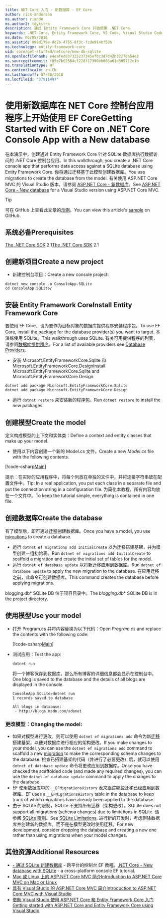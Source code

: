 ```yaml
---
title: NET Core 入门 - 新数据库 - EF Core
author: rick-anderson
ms.author: riande
ms.author2: tdykstra
description: 通过 Entity Framework Core 开始使用 .NET Core
keywords: .NET Core, Entity Framework Core, VS Code, Visual Studio Code, Mac, Linux
ms.date: 06/05/2018
ms.assetid: 099d179e-dd7b-4755-8f3c-fcde914bf50b
ms.technology: entity-framework-core
uid: core/get-started/netcore/new-db-sqlite
ms.openlocfilehash: e4eafed037325237345efbc3d7d42b32270a54e3
ms.sourcegitcommit: f05e7b62584cf228f17390bb086a61d505712e1b
ms.translationtype: HT
ms.contentlocale: zh-CN
ms.lasthandoff: 07/08/2018
ms.locfileid: "37911497"
---
```

# <a name="getting-started-with-ef-core-on-net-core-console-app-with-a-new-database"></a><span data-ttu-id="bb55e-104">使用新数据库在 NET Core 控制台应用程序上开始使用 EF Core</span><span class="sxs-lookup"><span data-stu-id="bb55e-104">Getting Started with EF Core on .NET Core Console App with a New database</span></span>

<span data-ttu-id="bb55e-105">在本演示中，创建通过 Entity Framework Core 针对 SQLite 数据库执行数据访问的 .NET Core 控制台应用。</span><span class="sxs-lookup"><span data-stu-id="bb55e-105">In this walkthrough, you create a .NET Core console app that performs data access against a SQLite database using Entity Framework Core.</span></span> <span data-ttu-id="bb55e-106">你将通过迁移基于此模型创建数据库。</span><span class="sxs-lookup"><span data-stu-id="bb55e-106">You use migrations to create the database from the model.</span></span> <span data-ttu-id="bb55e-107">有关使用 ASP.NET Core MVC 的 Visual Studio 版本，请参阅 [ASP.NET Core - 新数据库](xref:core/get-started/aspnetcore/new-db)。</span><span class="sxs-lookup"><span data-stu-id="bb55e-107">See [ASP.NET Core - New database](xref:core/get-started/aspnetcore/new-db) for a Visual Studio version using ASP.NET Core MVC.</span></span>

> [!TIP]  
> <span data-ttu-id="bb55e-108">可在 GitHub 上查看此文章的[示例](https://github.com/aspnet/EntityFramework.Docs/tree/master/samples/core/GetStarted/NetCore/ConsoleApp.SQLite)。</span><span class="sxs-lookup"><span data-stu-id="bb55e-108">You can view this article's [sample](https://github.com/aspnet/EntityFramework.Docs/tree/master/samples/core/GetStarted/NetCore/ConsoleApp.SQLite) on GitHub.</span></span>

## <a name="prerequisites"></a><span data-ttu-id="bb55e-109">系统必备</span><span class="sxs-lookup"><span data-stu-id="bb55e-109">Prerequisites</span></span>

<span data-ttu-id="bb55e-110">[The .NET Core SDK](https://www.microsoft.com/net/core) 2.1</span><span class="sxs-lookup"><span data-stu-id="bb55e-110">[The .NET Core SDK](https://www.microsoft.com/net/core) 2.1</span></span>

## <a name="create-a-new-project"></a><span data-ttu-id="bb55e-111">创建新项目</span><span class="sxs-lookup"><span data-stu-id="bb55e-111">Create a new project</span></span>

* <span data-ttu-id="bb55e-112">新建控制台项目：</span><span class="sxs-lookup"><span data-stu-id="bb55e-112">Create a new console project:</span></span>

``` Console
dotnet new console -o ConsoleApp.SQLite
cd ConsoleApp.SQLite/
```

## <a name="install-entity-framework-core"></a><span data-ttu-id="bb55e-113">安装 Entity Framework Core</span><span class="sxs-lookup"><span data-stu-id="bb55e-113">Install Entity Framework Core</span></span>

<span data-ttu-id="bb55e-114">要使用 EF Core，请为要作为目标对象的数据库提供程序安装程序包。</span><span class="sxs-lookup"><span data-stu-id="bb55e-114">To use EF Core, install the package for the database provider(s) you want to target.</span></span> <span data-ttu-id="bb55e-115">本演练使用 SQLite。</span><span class="sxs-lookup"><span data-stu-id="bb55e-115">This walkthrough uses SQLite.</span></span> <span data-ttu-id="bb55e-116">有关可用提供程序的列表，请参阅[数据库提供程序](../../providers/index.md)。</span><span class="sxs-lookup"><span data-stu-id="bb55e-116">For a list of available providers see [Database Providers](../../providers/index.md).</span></span>

* <span data-ttu-id="bb55e-117">安装 Microsoft.EntityFrameworkCore.Sqlite 和 Microsoft.EntityFrameworkCore.Design</span><span class="sxs-lookup"><span data-stu-id="bb55e-117">Install Microsoft.EntityFrameworkCore.Sqlite and Microsoft.EntityFrameworkCore.Design</span></span>

``` Console
dotnet add package Microsoft.EntityFrameworkCore.Sqlite
dotnet add package Microsoft.EntityFrameworkCore.Design
```

* <span data-ttu-id="bb55e-118">运行 `dotnet restore` 来安装新的程序包。</span><span class="sxs-lookup"><span data-stu-id="bb55e-118">Run `dotnet restore` to install the new packages.</span></span>

## <a name="create-the-model"></a><span data-ttu-id="bb55e-119">创建模型</span><span class="sxs-lookup"><span data-stu-id="bb55e-119">Create the model</span></span>

<span data-ttu-id="bb55e-120">定义构成模型的上下文和实体类：</span><span class="sxs-lookup"><span data-stu-id="bb55e-120">Define a context and entity classes that make up your model.</span></span>

* <span data-ttu-id="bb55e-121">使用以下内容创建一个新的 Model.cs 文件。</span><span class="sxs-lookup"><span data-stu-id="bb55e-121">Create a new *Model.cs* file with the following contents.</span></span>

[!code-csharp[Main](../../../../samples/core/GetStarted/NetCore/ConsoleApp.SQLite/Model.cs)]

<span data-ttu-id="bb55e-122">提示：在实际的应用程序中，将每个列放在单独的文件中，并将连接字符串放在配置文件中。</span><span class="sxs-lookup"><span data-stu-id="bb55e-122">Tip: In a real application, you put each class in a separate file and put the connection string in a configuration file.</span></span> <span data-ttu-id="bb55e-123">为简化本教程，所有内容均放在一个文件中。</span><span class="sxs-lookup"><span data-stu-id="bb55e-123">To keep the tutorial simple, everything is contained in one file.</span></span>

## <a name="create-the-database"></a><span data-ttu-id="bb55e-124">创建数据库</span><span class="sxs-lookup"><span data-stu-id="bb55e-124">Create the database</span></span>

<span data-ttu-id="bb55e-125">有了模型后，即可通过[迁移](https://docs.microsoft.com/aspnet/core/data/ef-mvc/migrations#introduction-to-migrations)创建数据库。</span><span class="sxs-lookup"><span data-stu-id="bb55e-125">Once you have a model, you use [migrations](https://docs.microsoft.com/aspnet/core/data/ef-mvc/migrations#introduction-to-migrations) to create a database.</span></span>

* <span data-ttu-id="bb55e-126">运行 `dotnet ef migrations add InitialCreate` 以为迁移搭建基架，并为模型创建一组初始表。</span><span class="sxs-lookup"><span data-stu-id="bb55e-126">Run `dotnet ef migrations add InitialCreate` to scaffold a migration and create the initial set of tables for the model.</span></span>
* <span data-ttu-id="bb55e-127">运行 `dotnet ef database update` 以将新迁移应用到数据库。</span><span class="sxs-lookup"><span data-stu-id="bb55e-127">Run `dotnet ef database update` to apply the new migration to the database.</span></span> <span data-ttu-id="bb55e-128">在应用迁移之前，此命令可创建数据库。</span><span class="sxs-lookup"><span data-stu-id="bb55e-128">This command creates the database before applying migrations.</span></span>

<span data-ttu-id="bb55e-129">blogging.db\* SQLite DB 位于项目目录中。</span><span class="sxs-lookup"><span data-stu-id="bb55e-129">The *blogging.db*\* SQLite DB is in the project directory.</span></span>

## <a name="use-your-model"></a><span data-ttu-id="bb55e-130">使用模型</span><span class="sxs-lookup"><span data-stu-id="bb55e-130">Use your model</span></span>

* <span data-ttu-id="bb55e-131">打开 Program.cs 并将内容替换为以下代码：</span><span class="sxs-lookup"><span data-stu-id="bb55e-131">Open *Program.cs* and replace the contents with the following code:</span></span>

  [!code-csharp[Main](../../../../samples/core/GetStarted/NetCore/ConsoleApp.SQLite/Program.cs)]

* <span data-ttu-id="bb55e-132">测试应用：</span><span class="sxs-lookup"><span data-stu-id="bb55e-132">Test the app:</span></span>

  `dotnet run`

  <span data-ttu-id="bb55e-133">将一个博客保存到数据库，那么所有博客的详细信息都会显示在控制台中。</span><span class="sxs-lookup"><span data-stu-id="bb55e-133">One blog is saved to the database and the details of all blogs are displayed in the console.</span></span>

  ``` Console
  ConsoleApp.SQLite>dotnet run
  1 records saved to database

  All blogs in database:
   - http://blogs.msdn.com/adonet
  ```

### <a name="changing-the-model"></a><span data-ttu-id="bb55e-134">更改模型：</span><span class="sxs-lookup"><span data-stu-id="bb55e-134">Changing the model:</span></span>

- <span data-ttu-id="bb55e-135">如果对模型进行更改，则可以使用 `dotnet ef migrations add` 命令为新[迁移](https://docs.microsoft.com/aspnet/core/data/ef-mvc/migrations#introduction-to-migrations)搭建基架，以便对数据库进行相应的架构更改。</span><span class="sxs-lookup"><span data-stu-id="bb55e-135">If you make changes to your model, you can use the `dotnet ef migrations add` command to scaffold a new [migration](https://docs.microsoft.com/aspnet/core/data/ef-mvc/migrations#introduction-to-migrations)  to make the corresponding schema changes to the database.</span></span> <span data-ttu-id="bb55e-136">检查已搭建基架的代码（并进行了必要更改）后，就可以使用 `dotnet ef database update` 命令将更改应用到数据库。</span><span class="sxs-lookup"><span data-stu-id="bb55e-136">Once you have checked the scaffolded code (and made any required changes), you can use the `dotnet ef database update` command to apply the changes to the database.</span></span>
- <span data-ttu-id="bb55e-137">EF 使用数据库中的 `__EFMigrationsHistory` 表来跟踪哪些迁移已经应用到数据库。</span><span class="sxs-lookup"><span data-stu-id="bb55e-137">EF uses a `__EFMigrationsHistory` table in the database to keep track of which migrations have already been applied to the database.</span></span>
- <span data-ttu-id="bb55e-138">由于 SQLite 的限制，SQLite 不支持所有迁移（架构更改）。</span><span class="sxs-lookup"><span data-stu-id="bb55e-138">SQLite does not support all migrations (schema changes) due to limitations in SQLite.</span></span> <span data-ttu-id="bb55e-139">请参阅 [SQLite 限制](../../providers/sqlite/limitations.md)。</span><span class="sxs-lookup"><span data-stu-id="bb55e-139">See [SQLite Limitations](../../providers/sqlite/limitations.md).</span></span> <span data-ttu-id="bb55e-140">进行新的开发时，考虑删除数据库并创建新的数据库，而不是在模型更改时使用迁移。</span><span class="sxs-lookup"><span data-stu-id="bb55e-140">For new development, consider dropping the database and creating a new one rather than using migrations when your model changes.</span></span>

## <a name="additional-resources"></a><span data-ttu-id="bb55e-141">其他资源</span><span class="sxs-lookup"><span data-stu-id="bb55e-141">Additional Resources</span></span>

* <span data-ttu-id="bb55e-142">[ - 通过 SQLite 新建数据库](xref:core/get-started/netcore/new-db-sqlite) - 跨平台的控制台 EF 教程。</span><span class="sxs-lookup"><span data-stu-id="bb55e-142">[.NET Core - New database with SQLite](xref:core/get-started/netcore/new-db-sqlite) -  a cross-platform console EF tutorial.</span></span>
* [<span data-ttu-id="bb55e-143">Mac 或 Linux 上的 ASP.NET Core MVC 简介</span><span class="sxs-lookup"><span data-stu-id="bb55e-143">Introduction to ASP.NET Core MVC on Mac or Linux</span></span>](https://docs.microsoft.com/aspnet/core/tutorials/first-mvc-app-xplat/index)
* [<span data-ttu-id="bb55e-144">具有 Visual Studio 的 ASP.NET Core MVC 简介</span><span class="sxs-lookup"><span data-stu-id="bb55e-144">Introduction to ASP.NET Core MVC with Visual Studio</span></span>](https://docs.microsoft.com/aspnet/core/tutorials/first-mvc-app/index)
* [<span data-ttu-id="bb55e-145">借助 Visual Studio 使用 ASP.NET Core 和 Entity Framework Core 入门</span><span class="sxs-lookup"><span data-stu-id="bb55e-145">Getting started with ASP.NET Core and Entity Framework Core using Visual Studio</span></span>](https://docs.microsoft.com/aspnet/core/data/ef-mvc/index)
